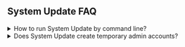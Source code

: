 ## System Update FAQ <!-- {docsify-ignore} -->

<details>
<summary>How to run System Update by command line?</summary>

System Update can be controlled via command line by leveraging the group policy control for the Administrator Command Line. A typical scenario would have System Update executed by a task in the Windows Task Scheduler set to run on a recurring basis to ensure the device stays current. That scheduled task would execute:

```
C:\Program Files (x86)\Lenovo\System Update\tvsu.exe /CM
```

The rest of the command line parameters would be specified as a Policy in the registry using either Group Policy or by manipulating the registry directly at:

```
HKLM\Software\Policies\Lenovo\System Update\UserSettings\General
Value: [REG_SZ] AdminCommandLine
```

!!! info ""
   When using a custom scheduled task, a new task should be created, and the default task created when System Update is installed should be disabled. 

Additionally, the “SchedulerAbility” setting must be set to “NO” in the registry at:
```
"HKLM:\SOFTWARE\WOW6432Node\Lenovo\System Update\Preferences\UserSettings\Scheduler" 
```
This will prevent System Update from re-enabling the default tasks.
</details>

<details><summary>Does System Update create temporary admin accounts?</summary>
Yes.  When System Update is used by a standard user, a temporary admin account is created to enable the installation of updates.  This account has a long, complex, random password that is not recorded anywhere.  

After the updates have been installed, the account will be deleted automatically. In the case where a Reboot Type 1 (Forces Reboot) update is applied, the system will reboot before the account can be removed.  System Update will remove the account the next time it runs.
</details>

